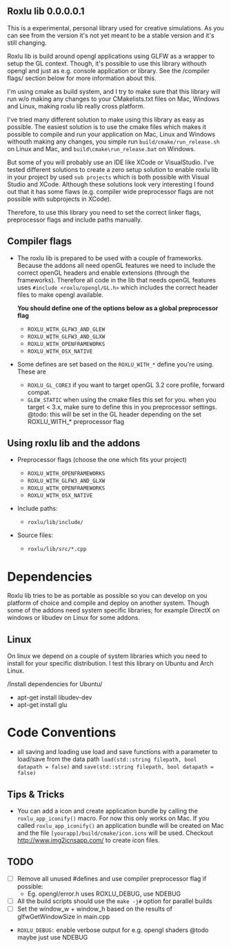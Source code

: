 Roxlu lib 0.0.0.0.1
-------------------
This is a experimental, personal library used for creative simulations. As 
you can see from the version it's not yet meant to be a stable version and it's
still changing.

Roxlu lib is build around opengl applications using GLFW as a wrapper to setup 
the GL context. Though, it's possible to use this library withouth opengl and
just as e.g. console application or library.  See the /compiler flags/ section
below for more information about this.

I'm using cmake as build system, and I try to make sure that this library
will run w/o making any changes to your CMakelists.txt files on Mac, Windows
and Linux, making roxlu lib really cross platform.

I've tried many different solution to make using this library as easy as possible. 
The easiest solution is to use the cmake files which makes it possible to compile
and run your application on Mac, Linux and Windows withouth making any changes, 
you simple run `build/cmake/run_release.sh` on Linux and Mac, and `build\cmake\run_release.bat`
on Windows.

But some of you will probably use an IDE like XCode or VisualStudio. I've tested
different solutions to create a zero setup solution to enable roxlu lib in your 
project by used `sub projects` which is both possible with Visual Studio and XCode.
Although these solutions look very interesting I found out that it has some 
flaws (e.g. compiler wide preprocessor flags are not possible with subprojects in 
XCode).

Therefore, to use this library you need to set the correct linker flags, preprocessor
flags and include paths manually.


Compiler flags
--------------

- The roxlu lib is prepared to be used with a couple of frameworks. Because the 
  addons all need openGL features we need to include the correct openGL headers and
  enable extensions (through the frameworks). Therefore all code in the lib that needs
  openGL features uses `#include <roxlu/opengl/GL.h>` which includes the correct header
  files to make opengl available. 

  **You should define one of the options below as a   global preprocessor flag**

  - `ROXLU_WITH_GLFW3_AND_GLEW`
  - `ROXLU_WITH_GLFW3_AND_GLXW`
  - `ROXLU_WITH_OPENFRAMEWORKS`
  - `ROXLU_WITH_OSX_NATIVE`


- Some defines are set based on the `ROXLU_WITH_*` define you're using. These are

  - `ROXLU_GL_CORE3`   if you want to target openGL 3.2 core profile, forward compat.
  - `GLEW_STATIC`      when using the cmake files this set for you. when you target < 3.x, make sure to 
                       define this in you preprocessor settings. @todo: this will be set in the GL header
                       depending on the set ROXLU_WITH_* preprocessor flag


Using roxlu lib and the addons
------------------------------
- Preprocessor flags (choose the one which fits your project)
  - `ROXLU_WITH_OPENFRAMEWORKS`
  - `ROXLU_WITH_GLFW3_AND_GLXW`
  - `ROXLU_WITH_OPENFRAMEWORKS`
  - `ROXLU_WITH_OSX_NATIVE`

- Include paths:
  - `roxlu/lib/include/`

- Source files:
  - `roxlu/lib/src/*.cpp`

Dependencies
============
Roxlu lib tries to be as portable as possible so you can develop on you platform of 
choice and compile and deploy on another system. Though some of the addons need system
specific libraries; for example DirectX on windows or libudev on Linux for some addons.

Linux
-----
On linux we depend on a couple of system libraries which you need to install for your 
specific distribution. I test this library on Ubuntu and Arch Linux.

/Install dependencies for Ubuntu/

   - apt-get install libudev-dev
   - apt-get install glu
        

Code Conventions
================
- all saving and loading use load and save functions with a parameter to  
  load/save from the data path `load(std::string filepath, bool datapath = false)` and `save(std::string filepath, bool datapath = false)`


Tips & Tricks
-------------
- You can add a icon and create application bundle by calling the `roxlu_app_iconify()` macro. For 
  now this only works on Mac. If you called `roxlu_app_iconify()` an application bundle will be created
  on Mac and the file `[yourapp]/build/cmake/icon.icns` will be used. Checkout http://www.img2icnsapp.com/ 
  to create icon files.

TODO
----
- [ ] Remove all unused #defines and use compiler preprocessor flag if possible:
  -  Eg. opengl/error.h uses ROXLU_DEBUG, use NDEBUG
- [ ] All the build scripts should use the `make -j#` option for parallel builds
- [ ] Set the window_w + window_h based on the results of glfwGetWindowSize in main.cpp
- `ROXLU_DEBUG:` enable verbose output for e.g. opengl shaders @todo maybe just use NDEBUG